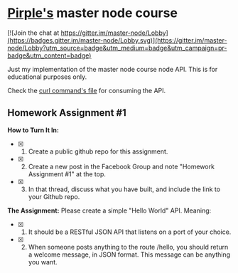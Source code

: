 [Pirple's](https://pirple.thinkific.com/courses/take/the-nodejs-master-class) master node course
===========================

[![Join the chat at https://gitter.im/master-node/Lobby](https://badges.gitter.im/master-node/Lobby.svg)](https://gitter.im/master-node/Lobby?utm_source=badge&utm_medium=badge&utm_campaign=pr-badge&utm_content=badge)

Just my implementation of the master node course node API. This is for educational purposes only.

Check the [curl command's file](./curl.commands.md) for consuming the API.

## Homework Assignment #1

**How to Turn It In:**

- [x] 1. Create a public github repo for this assignment.

- [x] 2. Create a new post in the Facebook Group  and note "Homework Assignment #1" at the top.

- [x] 3. In that thread, discuss what you have built, and include the link to your Github repo.

**The Assignment:** Please create a simple "Hello World" API. Meaning:

- [x] 1. It should be a RESTful JSON API that listens on a port of your choice.

- [x] 2. When someone posts anything to the route /hello, you should return a welcome message, in JSON format. This message can be anything you want.
